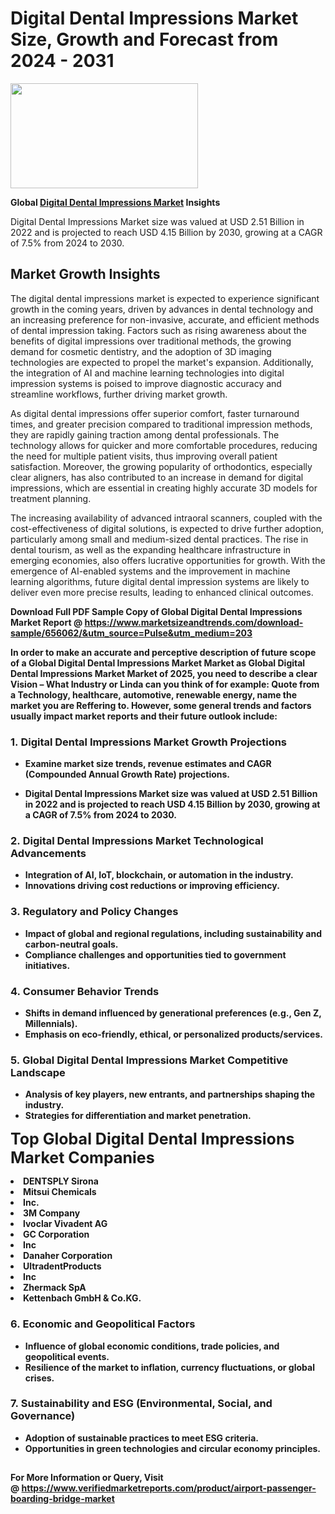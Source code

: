 <H1>Digital Dental Impressions Market Size, Growth and Forecast from 2024 - 2031</H1><img class="aligncenter size-medium wp-image-584254" src="https://thirdeyenews.in/wp-content/uploads/2024/09/Global-Market-Research-300x168.jpeg" alt="" width="300" height="168" /><p><strong>Global&nbsp;<a href="https://www.marketsizeandtrends.com/download-sample/656062/&amp;utm_source=Pulse&amp;utm_medium=203">Digital Dental Impressions Market</a> Insights</strong></p><p>Digital Dental Impressions Market size was valued at USD 2.51 Billion in 2022 and is projected to reach USD 4.15 Billion by 2030, growing at a CAGR of 7.5% from 2024 to 2030.</p><p><h2>Market Growth Insights</h2> <p>The digital dental impressions market is expected to experience significant growth in the coming years, driven by advances in dental technology and an increasing preference for non-invasive, accurate, and efficient methods of dental impression taking. Factors such as rising awareness about the benefits of digital impressions over traditional methods, the growing demand for cosmetic dentistry, and the adoption of 3D imaging technologies are expected to propel the market's expansion. Additionally, the integration of AI and machine learning technologies into digital impression systems is poised to improve diagnostic accuracy and streamline workflows, further driving market growth.</p> <p><strong></strong></p> <p>As digital dental impressions offer superior comfort, faster turnaround times, and greater precision compared to traditional impression methods, they are rapidly gaining traction among dental professionals. The technology allows for quicker and more comfortable procedures, reducing the need for multiple patient visits, thus improving overall patient satisfaction. Moreover, the growing popularity of orthodontics, especially clear aligners, has also contributed to an increase in demand for digital impressions, which are essential in creating highly accurate 3D models for treatment planning.</p> <p>The increasing availability of advanced intraoral scanners, coupled with the cost-effectiveness of digital solutions, is expected to drive further adoption, particularly among small and medium-sized dental practices. The rise in dental tourism, as well as the expanding healthcare infrastructure in emerging economies, also offers lucrative opportunities for growth. With the emergence of AI-enabled systems and the improvement in machine learning algorithms, future digital dental impression systems are likely to deliver even more precise results, leading to enhanced clinical outcomes.</p> <p><strong></p><p><span class=""><strong>Download Full PDF Sample Copy of Global Digital Dental Impressions Market Report</strong> @ <a href="https://www.marketsizeandtrends.com/download-sample/656062/&amp;utm_source=Pulse&amp;utm_medium=203" target="_blank">https://www.marketsizeandtrends.com/download-sample/656062/&amp;utm_source=Pulse&amp;utm_medium=203</a></span></p><p>In order to make an accurate and perceptive description of future scope of a Global&nbsp;Digital Dental Impressions Market Market as Global&nbsp;Digital Dental Impressions Market Market of 2025, you need to describe a clear Vision &ndash; What Industry or Linda can you think of for example: Quote from a Technology, healthcare, automotive, renewable energy, name the market you are Reffering to. However, some general trends and factors usually impact market reports and their future outlook include:</p><h3>1.&nbsp;<strong>Digital Dental Impressions Market Growth Projections</strong></h3><ul><li>Examine market size trends, revenue estimates and CAGR (Compounded Annual Growth Rate) projections.</li><li><p>Digital Dental Impressions Market size was valued at USD 2.51 Billion in 2022 and is projected to reach USD 4.15 Billion by 2030, growing at a CAGR of 7.5% from 2024 to 2030.</p></li></ul><h3>2.&nbsp;<strong>Digital Dental Impressions Market Technological Advancements</strong></h3><ul><li>Integration of AI, IoT, blockchain, or automation in the industry.</li><li>Innovations driving cost reductions or improving efficiency.</li></ul><h3>3.&nbsp;<strong>Regulatory and Policy Changes</strong></h3><ul><li>Impact of global and regional regulations, including sustainability and carbon-neutral goals.</li><li>Compliance challenges and opportunities tied to government initiatives.</li></ul><h3>4.&nbsp;<strong>Consumer Behavior Trends</strong></h3><ul><li>Shifts in demand influenced by generational preferences (e.g., Gen Z, Millennials).</li><li>Emphasis on eco-friendly, ethical, or personalized products/services.</li></ul><h3>5.&nbsp;<strong>Global Digital Dental Impressions Market Competitive Landscape</strong></h3><ul><li>Analysis of key players, new entrants, and partnerships shaping the industry.</li><li>Strategies for differentiation and market penetration.</li></ul><p data-pm-slice="1 1 []"><span style="color: inherit; font-family: inherit; font-size: 25px;">Top Global Digital Dental Impressions Market Companies</span></p><div class="" data-test-id=""><p><li>DENTSPLY Sirona</li><li> Mitsui Chemicals</li><li> Inc.</li><li> 3M Company</li><li> lvoclar Vivadent AG</li><li> GC Corporation</li><li> Inc</li><li> Danaher Corporation</li><li> UltradentProducts</li><li> Inc</li><li> Zhermack SpA</li><li> Kettenbach GmbH & Co.KG.</li></p></div><h3>6.&nbsp;<strong>Economic and Geopolitical Factors</strong></h3><ul><li>Influence of global economic conditions, trade policies, and geopolitical events.</li><li>Resilience of the market to inflation, currency fluctuations, or global crises.</li></ul><h3>7.&nbsp;<strong>Sustainability and ESG (Environmental, Social, and Governance)</strong></h3><ul><li>Adoption of sustainable practices to meet ESG criteria.</li><li>Opportunities in green technologies and circular economy principles.</li></ul><h2><strong style="font-size: 14px;">For More Information or Query, Visit @&nbsp;</strong><a style="background-color: #ffffff; font-size: 14px;" href="https://www.marketsizeandtrends.com/report/digital-dental-impressions-market/" target="_blank">https://www.verifiedmarketreports.com/product/airport-passenger-boarding-bridge-market</a></h2>
